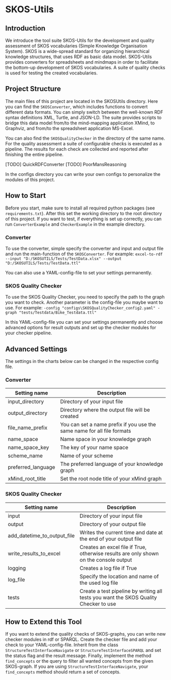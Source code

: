 # SKOS-Utils

## Introduction
We introduce the tool suite SKOS-Utils for the development and quality assessment of SKOS vocabularies
(Simple Knowledge Organisation System). SKOS is a wide-spread standard for organizing hierarchical
knowledge structures, that uses RDF as basic data model. SKOS-Utils provides converters for spreadsheets
and mindmaps in order to facilitate the bottom-up development of SKOS vocabularies. A suite of quality
checks is used for testing the created vocabularies.

## Project Structure
The main files of this project are located in the SKOSUtils directory. Here you can find the `SKOSConverter`, which
includes functions to convert different data formats. You can simply switch between the well-known RDF syntax 
definitions XML, Turtle, and JSON-LD. The suite provides scripts to bridge this data model from/to the mind-mapping
application XMind, to Graphviz, and from/to the spreadsheet application MS-Excel.

You can also find the `SKOSQualityChecker` in the directory of the same name. For the quality assessment a suite of 
configurable checks is executed as a pipeline. The results for each check are collected and reported after finishing 
the entire pipeline.

[TODO] QuickRDFConverter
[TODO] PoorMansReasoning

In the configs directory you can write your own configs to personalize the modules of this project.

## How to Start
Before you start, make sure to install all required python packages (see `requirements.txt`). After this set the 
working directory to the root directory of this project. 
If you want to test, if everything is set up correctly, you can run `ConverterExample` and `CheckerExample` in the 
example directory.

### Converter
To use the converter, simple specify the converter and input and output file and run the main-function of the 
`SKOSConverter`.
For example:
```excel-to-rdf --input "D:/SKOSUTILS/Tests/TestData.xlsx" --output "D:/SKOSUTILS/Tests/TestData.ttl"```

You can also use a YAML-config-file to set your settings permanently.

### SKOS Quality Checker
To use the SKOS Quality Checker, you need to specify the path to the graph you want to check. 
Another parameter is the config-file you maybe want to use.
For example:
```-config "configs\SKOSQualityChecker_config2.yaml" -graph "tests/Testdata/Bike_Testdata.ttl"```

In this YAML-config-file you can set your settings permanently and choose advanced options for result outputs
and set up the checker modules for your checker pipeline.

## Advanced Settings
The settings in the charts below can be changed in the respective config file.
### Converter
| Setting name       | Description                                                             |
|--------------------|-------------------------------------------------------------------------|
| input_directory    | Directory of your input file                                            |
| output_directory   | Directory where the output file will be created                         |
| file_name_prefix   | You can set a name prefix if you use the same name for all file formats |
| name_space         | Name space in your knowledge graph                                      |
| name_space_key     | The key of your name space                                              |
| scheme_name        | Name of your scheme                                                     |
| preferred_language | The preferred language of your knowledge graph                          |
| xMind_root_title   | Set the root node title of your xMind graph                             |

### SKOS Quality Checker
| Setting name                | Description                                                                           |
|-----------------------------|---------------------------------------------------------------------------------------|
| input                       | Directory of your input file                                                          |
| output                      | Directory of your output file                                                         |
| add_datetime_to_output_file | Writes the current time and date at the end of your output file                       |
| write_results_to_excel      | Creates an excel file if True, otherwise results are only shown on the console output |
| logging                     | Creates a log file if True                                                            |
| log_file                    | Specify the location and name of the used log file                                    |
| tests                       | Create a test pipeline by writing all tests you want the SKOS Quality Checker to use  |

## How to Extend this Tool
If you want to extend the quality checks of SKOS-graphs, you can write new checker modules in rdf or SPARQL.
Create the checker file and add your check to your YAML-config-file.
Inherit from the class `StructureTestInterfaceNavigate` or `StructureTestInterfaceSPARQL` and set the status flag and
the result message. Finally, implement the method `find_concepts` or the query to filter all wanted concepts from the given
SKOS-graph. If you are using `StructureTestInterfaceNavigate`, your `find_concepts` method should return a set of 
concepts.